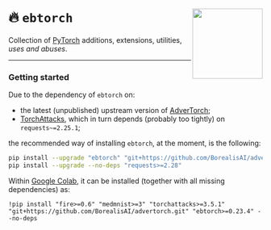 # :fire: `ebtorch` <a href="https://ballarin.cc/cdn/ebtorch_dalle2.png"><img src="https://ballarin.cc/cdn/ebtorch_dalle2.png" align="right" height="139" /></a>

Collection of [PyTorch](https://pytorch.org/) additions, extensions, utilities, *uses and abuses*.

---

### Getting started

Due to the dependency of `ebtorch` on:
- the latest (unpublished) upstream version of [AdverTorch](https://github.com/BorealisAI/advertorch);
- [TorchAttacks](https://github.com/Harry24k/adversarial-attacks-pytorch), which in turn depends (probably too tightly) on `requests~=2.25.1`;

the recommended way of installing `ebtorch`, at the moment, is the following:

```bash
pip install --upgrade "ebtorch" "git+https://github.com/BorealisAI/advertorch.git"
pip install --upgrade --no-deps "requests>=2.28"
```

Within [Google Colab](https://colab.research.google.com), it can be installed (together with all missing dependencies) as:

```jupyter
!pip install "fire>=0.6" "medmnist>=3" "torchattacks>=3.5.1" "git+https://github.com/BorealisAI/advertorch.git" "ebtorch>=0.23.4" --no-deps
```
